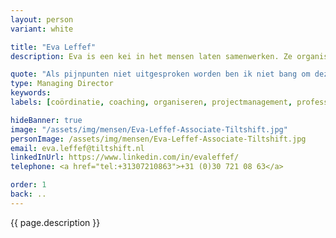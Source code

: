 ```yaml
---
layout: person
variant: white

title: "Eva Leffef"
description: Eva is een kei in het mensen laten samenwerken. Ze organiseert en coördineert complexe en moeizame projecten binnen no-time weer tot leven. Beheerst alle disciplines van digitalisering en laat zich geen knollen voor citroenen verkopen. Haar voorliefde voor de mensen 'die het werk doen' zorgt voor vertrouwen. Iedereen werkt graag met en voor haar. Ze vindt haar werk pas geslaagd als iedereen weer gemotiveerd aan het werk is. Dan is het tijd voor een volgende opdracht.

quote: "Als pijnpunten niet uitgesproken worden ben ik niet bang om deze te (laten) benoemen."
type: Managing Director
keywords:
labels: [coördinatie, coaching, organiseren, projectmanagement, professioneel bemoeial]

hideBanner: true
image: "/assets/img/mensen/Eva-Leffef-Associate-Tiltshift.jpg"
personImage: /assets/img/mensen/Eva-Leffef-Associate-Tiltshift.jpg
email: eva.leffef@tiltshift.nl
linkedInUrl: https://www.linkedin.com/in/evaleffef/
telephone: <a href="tel:+31307210863">+31 (0)30 721 08 63</a>

order: 1
back: ..
---
```


{{ page.description }}
